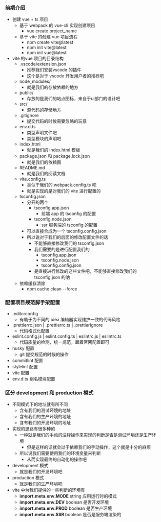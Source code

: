 ### 前期介绍
* 创建 vue + ts 项目
    * 基于 webpack 的 vue-cli 实现创建项目
        * vue create project_name
    * 基于 vite 的创建 vue 项目流程
        * npm create vite@latest
        * npm init vite@latest
        * npm init vue@latest
* vite 的vue 项目的目录结构
    * .vscode/extension.json
        * 推荐我们安装vscode 的插件
        * 这个是对于 vscode 开发用户者的推荐吧
    * node_modules/
        * 就是我们的存放依赖的地方
    * public/
        * 存放的是我们的站点图标，来自于ui部门的设计吧
    * src/
        * 源代码的存储地方
    * .gitignore
        * 提交代码的时候需要忽略的玩意
    * env.d.ts
        * 类型声明文件吧
        * 类型模块的声明吧
    * index.html
        * 就是我们的 index.html 模板
    * package.json 和 package.lock.json
        * 就是我们的依赖图
    * README.md
        * 就是我们的阅读文档
    * vite.config.ts
        * 类似于我们的 webpack.config.ts 吧
        * 就是实现的是对我们的 vite 进行配置的
    * tsconfig.json
        * 分开的两个
            * tsconfig.app.json
                * 前端 app 的 tsconfig 的配置
            * tsconfig.node.json
                * ssr 服务端的 tsconfig 的配置
        * 可以直接合成为一个 tsconfig.config.json
        * 所以说对于我们的后面的修改配置文件的话
            * 不能够直接修改我们的 tsconfig.json
            * 我们需要的是进行配置我们的
                * tsconfig.app.json
                * tsconfig.node.json
                * tsconfig.config.json
            * 是直接进行修改的这些文件吧，不能够直接修改我们的 tsconfig.json 的呐
    * 依赖缓存清除
        * npm cache clean --force

### 配置项目规范脚手架配置
* .editorconfig
    * 有助于为不同的 idea 编辑器实现维护一致的代码风格
* .prettierrc.json | .prettierrc.ts | .prettierignore
    * 代码格式化配置
* eslint.config.js | eslint.config.ts | eslintrc.js | eslintrc.ts
    * 代码质量的检测，统一规范，跟着官网配置即可
* husky 配置
    * git 提交规范的时候的操作
* commitlint 配置
* stylelint 配置
* vite 配置
* env.d.ts 别名模块配置

### 区分 development 和 production 模式
* 不同模式下的地址就有所不同
  * 含有我们的测试环境的地址
  * 含有我们的生产环境的地址
  * 含有我们的开发环境的地址
* 实现的思路有很多种的
  * 一种就是我们的手动的注释操作来实现的判断是否是测试环境还是生产环境
    * 但是这样的话就会过于依赖我们的手动操作，这个就是十分的麻烦
  * 所以说我们需要使用我们的环境变量来判断
    * 从而实现最终的自动化的操作吧
* development 模式
  * 就是我们的开发环境吧
* production 模式
  * 就是我们的生产环境吧
* vite 中为我们提供的一些判断的环境有
  * **import.meta.env.MODE** string 应用运行时的模式
  * **import.meta.env.DEV** boolean 是否开发环境
  * **import.meta.env.PROD** boolean 是否生产环境
  * **import.meta.env.SSR** boolean 是否是服务端渲染的